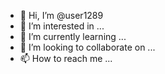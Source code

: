 - 👋 Hi, I’m @user1289
- 👀 I’m interested in ...
- 🌱 I’m currently learning ...
- 💞️ I’m looking to collaborate on ...
- 📫 How to reach me ...

<!---
user1289/user1289 is a ✨ special ✨ repository because its `README.md` (this file) appears on your GitHub profile.
You can click the Preview link to take a look at your changes
